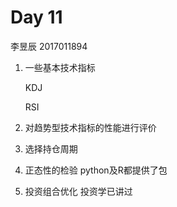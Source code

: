 # Day 11

李昱辰 2017011894

1. 一些基本技术指标

   KDJ

   RSI

2. 对趋势型技术指标的性能进行评价

3. 选择持仓周期

4. 正态性的检验 python及R都提供了包

5. 投资组合优化 投资学已讲过

